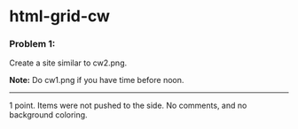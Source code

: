 # html-grid-cw

### Problem 1:
Create a site similar to cw2.png.

<strong>Note:</strong> Do cw1.png if you have time before noon.
<hr>
1 point. Items were not pushed to the side. No comments, and no background coloring.